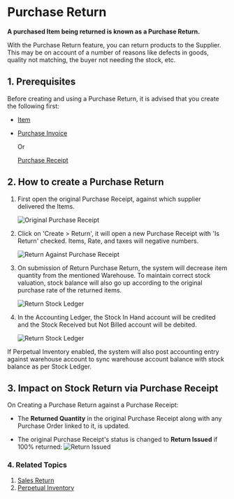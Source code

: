 <!-- add-breadcrumbs -->
# Purchase Return

**A purchased Item being returned is known as a Purchase Return.**

With the Purchase Return feature, you can return products to the
Supplier. This may be on account of a number of reasons like defects in goods,
quality not matching, the buyer not needing the stock, etc.

## 1. Prerequisites
Before creating and using a Purchase Return, it is advised that you create the following first:

* [Item](/docs/v12/user/manual/en/stock/item)
* [Purchase Invoice](/docs/v12/user/manual/en/accounts/purchase-invoice)

    Or

    [Purchase Receipt](/docs/v12/user/manual/en/stock/purchase-receipt)


## 2. How to create a Purchase Return
1. First open the original Purchase Receipt, against which supplier delivered the Items.

    <img class="screenshot" alt="Original Purchase Receipt" src="{{docs_base_url}}/assets/img/stock/purchase-return-original-purchase-receipt.png">

1. Click on 'Create > Return', it will open a new Purchase Receipt with 'Is Return' checked. Items, Rate, and taxes will negative numbers.

    <img class="screenshot" alt="Return Against Purchase Receipt" src="{{docs_base_url}}/assets/img/stock/purchase-return-against-purchase-receipt.png">

1. On submission of Return Purchase Return, the system will decrease item quantity from the mentioned Warehouse. To maintain correct stock valuation, stock balance will also go up according to the original purchase rate of the returned items.

    <img class="screenshot" alt="Return Stock Ledger" src="{{docs_base_url}}/assets/img/stock/purchase-return-stock-ledger.png">

1. In the Accounting Ledger, the Stock In Hand account will be credited and the Stock Received but Not Billed account will be debited.

    <img class="screenshot" alt="Return Stock Ledger" src="{{docs_base_url}}/assets/img/stock/purchase-return-general-ledger.png">

If Perpetual Inventory enabled, the system will also post accounting entry against warehouse account to sync warehouse account balance with stock balance as per Stock Ledger.

## 3. Impact on Stock Return via Purchase Receipt
On Creating a Purchase Return against a Purchase Receipt:

* The **Returned Quantity** in the original Purchase Receipt along with any Purchase Order linked to it, is updated.

* The original Purchase Receipt's status is changed to **Return Issued** if 100% returned:
  ![Return Issued](/docs/v12/assets/img/stock/purchase-return-issue.png)

### 4. Related Topics
1. [Sales Return](/docs/v12/user/manual/en/stock/sales-return)
1. [Perpetual Inventory](/docs/v12/user/manual/en/stock/perpetual-inventory)
